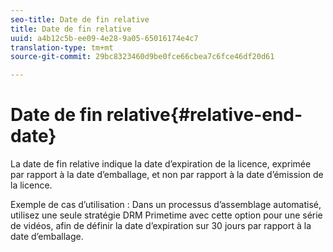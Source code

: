 ```yaml
---
seo-title: Date de fin relative
title: Date de fin relative
uuid: a4b12c5b-ee09-4e28-9a05-65016174e4c7
translation-type: tm+mt
source-git-commit: 29bc8323460d9be0fce66cbea7c6fce46df20d61

---
```



# Date de fin relative{#relative-end-date}

La date de fin relative indique la date d’expiration de la licence, exprimée par rapport à la date d’emballage, et non par rapport à la date d’émission de la licence.

Exemple de cas d’utilisation : Dans un processus d’assemblage automatisé, utilisez une seule stratégie DRM Primetime avec cette option pour une série de vidéos, afin de définir la date d’expiration sur 30 jours par rapport à la date d’emballage.
